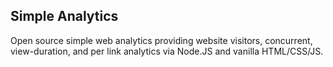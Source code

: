 ## Simple Analytics

Open source simple web analytics providing website visitors, concurrent, view-duration, and per link analytics via Node.JS and vanilla HTML/CSS/JS.

